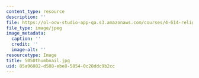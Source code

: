```yaml
---
content_type: resource
description: ''
file: https://ol-ocw-studio-app-qa.s3.amazonaws.com/courses/4-614-religious-architecture-and-islamic-cultures-fall-2002/85a96082d588ebe858540c28ddc9b2cc_5050thumbnail.jpg
file_type: image/jpeg
image_metadata:
  caption: ''
  credit: ''
  image-alt: ''
resourcetype: Image
title: 5050thumbnail.jpg
uid: 85a96082-d588-ebe8-5854-0c28ddc9b2cc
---
```

